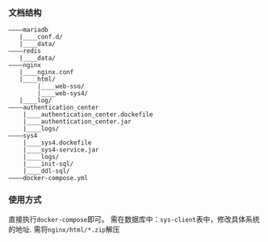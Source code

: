 ### 文档结构
```text
————mariadb
   |____conf.d/
   |____data/
————redis
   |____data/
————nginx
   |____nginx.conf
   |____html/
        |____web-sso/
        |____web-sys4/
   |____log/
————authentication_center
    |____authentication_center.dockefile
    |____authentication_center.jar
    |____logs/
————sys4
    |____sys4.dockefile
    |____sys4-service.jar
    |____logs/
    |____init-sql/
    |____ddl-sql/
————docker-compose.yml
```

### 使用方式
直接执行`docker-compose`即可。 
需在数据库中：`sys-client`表中，修改具体系统的地址.
需将`nginx/html/*.zip`解压